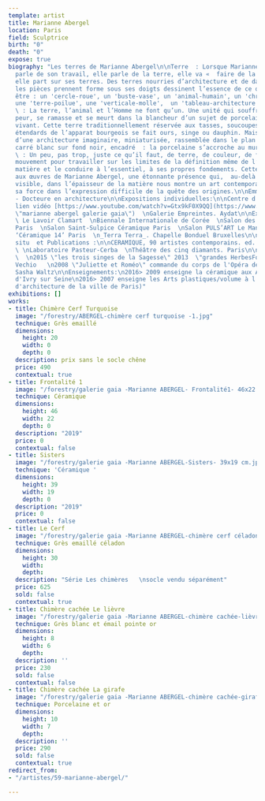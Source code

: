 ```yaml
---
template: artist
title: Marianne Abergel
location: Paris
field: Sculptrice
birth: "0"
death: "0"
expose: true
biography: "Les terres de Marianne Abergel\n\nTerre  : Lorsque Marianne Abergel nous
  parle de son travail, elle parle de la terre, elle va «  faire de la terre  ». Finalement,
  elle part sur ses terres. Des terres nourries d’architecture et de danse qui lorsque
  les pièces prennent forme sous ses doigts dessinent l’essence de ce qu’elles veulent
  être : un 'cercle-roue', un 'buste-vase', un 'animal-humain', un 'chromosone-danseur',
  une 'terre-poilue', une 'verticale-molle',  un 'tableau-architecture  '...\n\nTransformer
  \ : La terre, l’animal et l’Homme ne font qu’un. Une unité qui souffre, pense, prends
  peur, se ramasse et se meurt dans la blancheur d’un sujet de porcelaine éternellement
  vivant. Cette terre traditionnellement réservée aux tasses, soucoupes et autres
  étendards de l’apparat bourgeois se fait ours, singe ou dauphin. Mais aussi paysage
  d’une architecture imaginaire, miniaturisée, rassemblée dans le plan vertical d’un
  carré blanc sur fond noir, encadré  : la porcelaine s’accroche au mur comme un tableau.\n\nEssence
  \ : Un peu, pas trop, juste ce qu’il faut, de terre, de couleur, de forme et de
  mouvement pour travailler sur les limites de la définition même de l’objet par la
  matière et le conduire à l’essentiel, à ses propres fondements. Cette approche donne
  aux œuvres de Marianne Abergel, une étonnante présence qui,  au-delà de la forme
  visible, dans l’épaisseur de la matière nous montre un art contemporain qui puise
  sa force dans l’expression difficile de la quête des origines.\n\nEmmanuelle Sarrazin
  - Docteure en architecture\n\nExpositions individuelles:\n\nCentre d'Art de Montigny.
  lien vidéo [https://www.youtube.com/watch?v=Gtx9kF0X9QQ](https://www.youtube.com/watch?v=Gtx9kF0X9QQ
  \"marianne abergel galerie gaia\")  \nGalerie Empreintes. Aydat\n\nExpositions collectives:\n\n_Telluriques_
  \ Le Lavoir Clamart  \nBiennale Internationale de Corée  \nSalon des Beaux Arts
  Paris  \nSalon Saint-Sulpice Céramique Paris  \nSalon PULS’ART Le Mans  \nSalon
  ‘Céramique 14’ Paris  \n_Terra Terra_. Chapelle Bonduel Bruxelles\n\nOeuvres in
  situ  et Publications :\n\nCERAMIQUE, 90 artistes contemporains. ed. PYRAMYD. 2019
  \ \nLaboratoire Pasteur-Cerba  \nThéâtre des cinq diamants. Paris\n\nCommandes privées:
  \  \n2015 \"les trois singes de la Sagesse\" 2013  \"grandes HerbesFolles\" Porto
  Vechio   \n2008 \"Juliette et Roméo\" commande du corps de l'Opéra de Paris pour
  Sasha Waltz\n\nEnseignements:\n2016> 2009 enseigne la céramique aux Ateliers d'Art
  d'Ivry sur Seine\n2016> 2007 enseigne les Arts plastiques/volume à l'EPSA (école
  d'architecture de la ville de Paris)"
exhibitions: []
works:
- title: Chimère Cerf Turquoise
  image: "/forestry/ABERGEL-chimère cerf turquoise -1.jpg"
  technique: Grès emaillé
  dimensions:
    height: 20
    width: 0
    depth: 0
  description: prix sans le socle chêne
  price: 490
  contextual: true
- title: Frontalité 1
  image: "/forestry/galerie gaia -Marianne ABERGEL- Frontalité1- 46x22 cm.jpg"
  technique: Céramique
  dimensions:
    height: 46
    width: 22
    depth: 0
  description: "2019"
  price: 0
  contextual: false
- title: Sisters
  image: "/forestry/galerie gaia -Marianne ABERGEL-Sisters- 39x19 cm.jpg"
  technique: 'Céramique '
  dimensions:
    height: 39
    width: 19
    depth: 0
  description: "2019"
  price: 0
  contextual: false
- title: Le Cerf
  image: "/forestry/galerie gaia -Marianne ABERGEL-chimère cerf céladon.jpg"
  technique: Grès emaillé céladon
  dimensions:
    height: 30
    width: 
    depth: 
  description: "Série Les chimères   \nsocle vendu séparément"
  price: 625
  sold: false
  contextual: true
- title: Chimère cachée Le lièvre
  image: "/forestry/galerie gaia -Marianne ABERGEL-chimère cachée-lièvre.jpg"
  technique: Grès blanc et émail pointe or
  dimensions:
    height: 8
    width: 6
    depth: 
  description: ''
  price: 230
  sold: false
  contextual: false
- title: Chimère cachée La girafe
  image: "/forestry/galerie gaia -Marianne ABERGEL-chimère cachée-girafe.jpg"
  technique: Porcelaine et or
  dimensions:
    height: 10
    width: 7
    depth: 
  description: ''
  price: 290
  sold: false
  contextual: true
redirect_from:
- "/artistes/59-marianne-abergel/"

---
```


